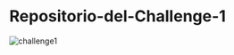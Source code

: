 # Repositorio-del-Challenge-1
![challenge1](https://user-images.githubusercontent.com/118137188/215291617-037bbbd8-4e45-4d90-a33d-c544c1973f1d.png)
